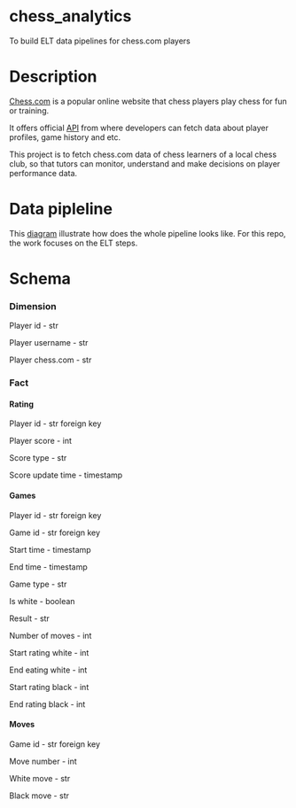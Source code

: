 # chess_analytics
To build ELT data pipelines for chess.com players

# Description

[Chess.com](https://www.chess.com/) is a popular online website that chess players play chess for fun or training.

It offers official [API](https://www.npmjs.com/package/chess-web-api) from where developers can fetch data about player profiles, game history and etc.

This project is to fetch chess.com data of chess learners of a local chess club, so that tutors can monitor, understand and make decisions on player performance data.


# Data pipleline
This [diagram](https://docs.google.com/drawings/d/1BzmY8LQ4Q64lc_jIVaKUPrPVy9EqauiTllPp1ptvc1k/edit?usp=sharing) illustrate how does the whole pipeline looks like. For this repo, the work focuses on the ELT steps.

# Schema

### Dimension

Player id - str

Player username - str

Player chess.com - str

### Fact

#### Rating

Player id - str foreign key

Player score - int 

Score type - str

Score update time - timestamp


#### Games

Player id - str foreign key

Game id - str foreign key

Start time - timestamp

End time - timestamp

Game type - str

Is white - boolean

Result - str

Number of moves - int

Start rating white - int

End eating white - int

Start rating black - int

End rating black - int

#### Moves

Game id - str foreign key

Move number - int 

White move - str

Black move - str

